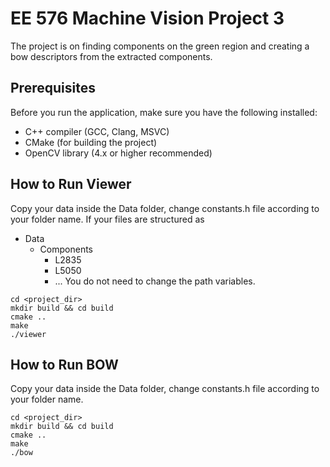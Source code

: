 # EE 576 Machine Vision Project 3
The project is on finding components on the green region and creating a bow descriptors from the extracted components.


## Prerequisites

Before you run the application, make sure you have the following installed:

- C++ compiler (GCC, Clang, MSVC)
- CMake (for building the project)
- OpenCV library (4.x or higher recommended)


## How to Run Viewer

Copy your data inside the Data folder, change constants.h file according to your folder name.
If your files are structured as 
- Data
    - Components
        - L2835
        - L5050
        - ...
You do not need to change the path variables.

```
cd <project_dir>
mkdir build && cd build
cmake ..
make
./viewer
```

## How to Run BOW

Copy your data inside the Data folder, change constants.h file according to your folder name.

```
cd <project_dir>
mkdir build && cd build
cmake ..
make
./bow
```